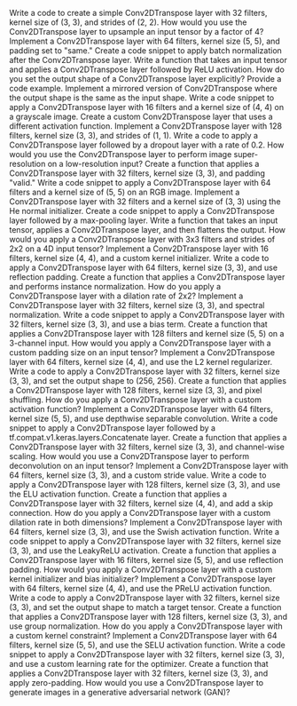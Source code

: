 Write a code to create a simple Conv2DTranspose layer with 32 filters, kernel size of (3, 3), and strides of (2, 2).
How would you use the Conv2DTranspose layer to upsample an input tensor by a factor of 4?
Implement a Conv2DTranspose layer with 64 filters, kernel size (5, 5), and padding set to "same."
Create a code snippet to apply batch normalization after the Conv2DTranspose layer.
Write a function that takes an input tensor and applies a Conv2DTranspose layer followed by ReLU activation.
How do you set the output shape of a Conv2DTranspose layer explicitly? Provide a code example.
Implement a mirrored version of Conv2DTranspose where the output shape is the same as the input shape.
Write a code snippet to apply a Conv2DTranspose layer with 16 filters and a kernel size of (4, 4) on a grayscale image.
Create a custom Conv2DTranspose layer that uses a different activation function.
Implement a Conv2DTranspose layer with 128 filters, kernel size (3, 3), and strides of (1, 1).
Write a code to apply a Conv2DTranspose layer followed by a dropout layer with a rate of 0.2.
How would you use the Conv2DTranspose layer to perform image super-resolution on a low-resolution input?
Create a function that applies a Conv2DTranspose layer with 32 filters, kernel size (3, 3), and padding "valid."
Write a code snippet to apply a Conv2DTranspose layer with 64 filters and a kernel size of (5, 5) on an RGB image.
Implement a Conv2DTranspose layer with 32 filters and a kernel size of (3, 3) using the He normal initializer.
Create a code snippet to apply a Conv2DTranspose layer followed by a max-pooling layer.
Write a function that takes an input tensor, applies a Conv2DTranspose layer, and then flattens the output.
How would you apply a Conv2DTranspose layer with 3x3 filters and strides of 2x2 on a 4D input tensor?
Implement a Conv2DTranspose layer with 16 filters, kernel size (4, 4), and a custom kernel initializer.
Write a code to apply a Conv2DTranspose layer with 64 filters, kernel size (3, 3), and use reflection padding.
Create a function that applies a Conv2DTranspose layer and performs instance normalization.
How do you apply a Conv2DTranspose layer with a dilation rate of 2x2?
Implement a Conv2DTranspose layer with 32 filters, kernel size (3, 3), and spectral normalization.
Write a code snippet to apply a Conv2DTranspose layer with 32 filters, kernel size (3, 3), and use a bias term.
Create a function that applies a Conv2DTranspose layer with 128 filters and kernel size (5, 5) on a 3-channel input.
How would you apply a Conv2DTranspose layer with a custom padding size on an input tensor?
Implement a Conv2DTranspose layer with 64 filters, kernel size (4, 4), and use the L2 kernel regularizer.
Write a code to apply a Conv2DTranspose layer with 32 filters, kernel size (3, 3), and set the output shape to (256, 256).
Create a function that applies a Conv2DTranspose layer with 128 filters, kernel size (3, 3), and pixel shuffling.
How do you apply a Conv2DTranspose layer with a custom activation function?
Implement a Conv2DTranspose layer with 64 filters, kernel size (5, 5), and use depthwise separable convolution.
Write a code snippet to apply a Conv2DTranspose layer followed by a tf.compat.v1.keras.layers.Concatenate layer.
Create a function that applies a Conv2DTranspose layer with 32 filters, kernel size (3, 3), and channel-wise scaling.
How would you use a Conv2DTranspose layer to perform deconvolution on an input tensor?
Implement a Conv2DTranspose layer with 64 filters, kernel size (3, 3), and a custom stride value.
Write a code to apply a Conv2DTranspose layer with 128 filters, kernel size (3, 3), and use the ELU activation function.
Create a function that applies a Conv2DTranspose layer with 32 filters, kernel size (4, 4), and add a skip connection.
How do you apply a Conv2DTranspose layer with a custom dilation rate in both dimensions?
Implement a Conv2DTranspose layer with 64 filters, kernel size (3, 3), and use the Swish activation function.
Write a code snippet to apply a Conv2DTranspose layer with 32 filters, kernel size (3, 3), and use the LeakyReLU activation.
Create a function that applies a Conv2DTranspose layer with 16 filters, kernel size (5, 5), and use reflection padding.
How would you apply a Conv2DTranspose layer with a custom kernel initializer and bias initializer?
Implement a Conv2DTranspose layer with 64 filters, kernel size (4, 4), and use the PReLU activation function.
Write a code to apply a Conv2DTranspose layer with 32 filters, kernel size (3, 3), and set the output shape to match a target tensor.
Create a function that applies a Conv2DTranspose layer with 128 filters, kernel size (3, 3), and use group normalization.
How do you apply a Conv2DTranspose layer with a custom kernel constraint?
Implement a Conv2DTranspose layer with 64 filters, kernel size (5, 5), and use the SELU activation function.
Write a code snippet to apply a Conv2DTranspose layer with 32 filters, kernel size (3, 3), and use a custom learning rate for the optimizer.
Create a function that applies a Conv2DTranspose layer with 32 filters, kernel size (3, 3), and apply zero-padding.
How would you use a Conv2DTranspose layer to generate images in a generative adversarial network (GAN)?